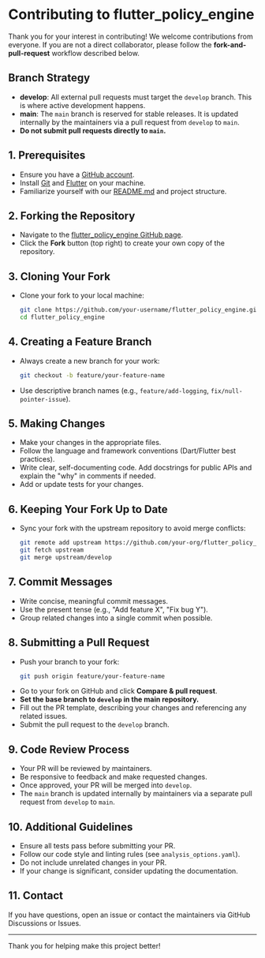 # Contributing to flutter_policy_engine

Thank you for your interest in contributing! We welcome contributions from everyone. If you are not a direct collaborator, please follow the **fork-and-pull-request** workflow described below.

## Branch Strategy

- **develop**: All external pull requests must target the `develop` branch. This is where active development happens.
- **main**: The `main` branch is reserved for stable releases. It is updated internally by the maintainers via a pull request from `develop` to `main`.
- **Do not submit pull requests directly to `main`.**

## 1. Prerequisites

- Ensure you have a [GitHub account](https://github.com/).
- Install [Git](https://git-scm.com/) and [Flutter](https://flutter.dev/docs/get-started/install) on your machine.
- Familiarize yourself with our [README.md](./README.md) and project structure.

## 2. Forking the Repository

- Navigate to the [flutter_policy_engine GitHub page](https://github.com/your-org/flutter_policy_engine).
- Click the **Fork** button (top right) to create your own copy of the repository.

## 3. Cloning Your Fork

- Clone your fork to your local machine:
  ```sh
  git clone https://github.com/your-username/flutter_policy_engine.git
  cd flutter_policy_engine
  ```

## 4. Creating a Feature Branch

- Always create a new branch for your work:
  ```sh
  git checkout -b feature/your-feature-name
  ```
- Use descriptive branch names (e.g., `feature/add-logging`, `fix/null-pointer-issue`).

## 5. Making Changes

- Make your changes in the appropriate files.
- Follow the language and framework conventions (Dart/Flutter best practices).
- Write clear, self-documenting code. Add docstrings for public APIs and explain the "why" in comments if needed.
- Add or update tests for your changes.

## 6. Keeping Your Fork Up to Date

- Sync your fork with the upstream repository to avoid merge conflicts:
  ```sh
  git remote add upstream https://github.com/your-org/flutter_policy_engine.git
  git fetch upstream
  git merge upstream/develop
  ```

## 7. Commit Messages

- Write concise, meaningful commit messages.
- Use the present tense (e.g., "Add feature X", "Fix bug Y").
- Group related changes into a single commit when possible.

## 8. Submitting a Pull Request

- Push your branch to your fork:
  ```sh
  git push origin feature/your-feature-name
  ```
- Go to your fork on GitHub and click **Compare & pull request**.
- **Set the base branch to `develop` in the main repository.**
- Fill out the PR template, describing your changes and referencing any related issues.
- Submit the pull request to the `develop` branch.

## 9. Code Review Process

- Your PR will be reviewed by maintainers.
- Be responsive to feedback and make requested changes.
- Once approved, your PR will be merged into `develop`.
- The `main` branch is updated internally by maintainers via a separate pull request from `develop` to `main`.

## 10. Additional Guidelines

- Ensure all tests pass before submitting your PR.
- Follow our code style and linting rules (see `analysis_options.yaml`).
- Do not include unrelated changes in your PR.
- If your change is significant, consider updating the documentation.

## 11. Contact

If you have questions, open an issue or contact the maintainers via GitHub Discussions or Issues.

---

Thank you for helping make this project better!

